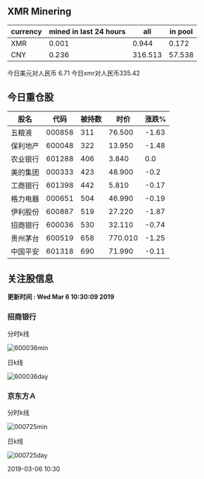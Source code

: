 ## XMR Minering

|currency|mined in last 24 hours|all|in pool|
|---|---|---|---|
|XMR|0.001|0.944|0.172|
|CNY|0.236|316.513|57.538|

今日美元对人民币 6.71	今日xmr对人民币335.42


## 今日重仓股 

|股名|代码|被持数|时价|涨跌%|
|---|---|---|---|---|
|五粮液|000858|311|76.500|-1.63|
|保利地产|600048|322|13.950|-1.48|
|农业银行|601288|406|3.840|0.0|
|美的集团|000333|423|48.900|-0.2|
|工商银行|601398|442|5.810|-0.17|
|格力电器|000651|504|46.990|-0.19|
|伊利股份|600887|519|27.220|-1.87|
|招商银行|600036|530|32.110|-0.74|
|贵州茅台|600519|658|770.010|-1.25|
|中国平安|601318|690|71.990|-0.11|

## 关注股信息
**更新时间 : Wed Mar  6 10:30:09 2019**
### 招商银行 
分时k线

![600036min](http://image.sinajs.cn/newchart/min/n/sh600036.gif)

日k线

![600036day](http://image.sinajs.cn/newchart/daily/n/sh600036.gif)

### 京东方Ａ 
分时k线

![000725min](http://image.sinajs.cn/newchart/min/n/sz000725.gif)

日k线

![000725day](http://image.sinajs.cn/newchart/daily/n/sz000725.gif)

2019-03-06 10:30